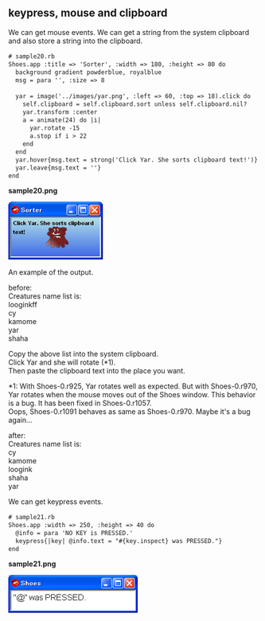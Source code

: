 keypress, mouse and clipboard
-----------------------------

We can get mouse events. 
We can get a string from the system clipboard and also store a string into the clipboard.

	# sample20.rb
	Shoes.app :title => 'Sorter', :width => 180, :height => 80 do
	  background gradient powderblue, royalblue
	  msg = para '', :size => 8
	  
	  yar = image('../images/yar.png', :left => 60, :top => 18).click do
	    self.clipboard = self.clipboard.sort unless self.clipboard.nil?
	    yar.transform :center
	    a = animate(24) do |i|
	      yar.rotate -15
	      a.stop if i > 22
	    end
	  end
	  yar.hover{msg.text = strong('Click Yar. She sorts clipboard text!')}
	  yar.leave{msg.text = ''}
	end

**sample20.png**

![sample20.png](http://github.com/ashbb/shoes_tutorial_html/raw/master/images/sample20.png)

An example of the output. <br>

before: <br>
Creatures name list is: <br>
looginkff <br>
cy <br>
kamome <br>
yar <br>
shaha <br>

Copy the above list into the system clipboard. <br>
Click Yar and she will rotate (\*1). <br>
Then paste the clipboard text into the place you want. <br>


\*1: With Shoes-0.r925, Yar rotates well as expected. But with Shoes-0.r970, Yar rotates when the mouse moves out of the Shoes window. This behavior is a bug. It has been fixed in Shoes-0.r1057. <br>
Oops, Shoes-0.r1091 behaves as same as Shoes-0.r970. Maybe it's a bug again...

after: <br>
Creatures name list is: <br>
cy <br>
kamome <br>
loogink <br>
shaha <br>
yar <br>

We can get keypress events. <br>

	# sample21.rb
	Shoes.app :width => 250, :height => 40 do
	  @info = para 'NO KEY is PRESSED.'
	  keypress{|key| @info.text = "#{key.inspect} was PRESSED."}
	end

**sample21.png**

![sample21.png](http://github.com/ashbb/shoes_tutorial_html/raw/master/images/sample21.png)
